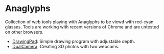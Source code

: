# Anaglyphs
Collection of web tools playing with Anaglyphs to be viewd with red-cyan glasses. Tools are working with recent versions of Chrome and are untested on other browsers.

* [DrawingPad](https://tproffen.github.io/Anaglyphs/DrawingPad.html): Simple drawing program with adjustable depth. 
* [DualCamera](https://tproffen.github.io/Anaglyphs/DualCamera.html): Creating 3D photos with two webcams.
